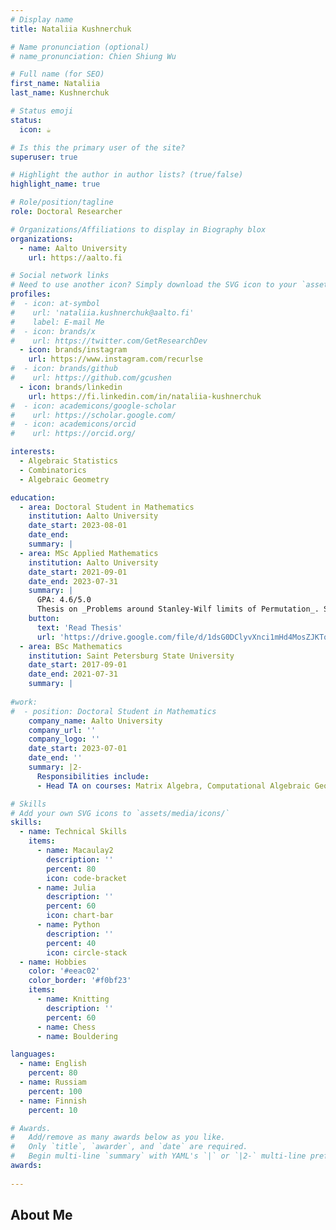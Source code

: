 ```yaml
---
# Display name
title: Nataliia Kushnerchuk

# Name pronunciation (optional)
# name_pronunciation: Chien Shiung Wu

# Full name (for SEO)
first_name: Nataliia 
last_name: Kushnerchuk

# Status emoji
status:
  icon: ☕️

# Is this the primary user of the site?
superuser: true

# Highlight the author in author lists? (true/false)
highlight_name: true

# Role/position/tagline
role: Doctoral Researcher

# Organizations/Affiliations to display in Biography blox
organizations:
  - name: Aalto University
    url: https://aalto.fi

# Social network links
# Need to use another icon? Simply download the SVG icon to your `assets/media/icons/` folder.
profiles:
#  - icon: at-symbol
#    url: 'nataliia.kushnerchuk@aalto.fi'
#    label: E-mail Me
#  - icon: brands/x
#    url: https://twitter.com/GetResearchDev
  - icon: brands/instagram
    url: https://www.instagram.com/recurlse
#  - icon: brands/github
#    url: https://github.com/gcushen
  - icon: brands/linkedin
    url: https://fi.linkedin.com/in/nataliia-kushnerchuk
#  - icon: academicons/google-scholar
#    url: https://scholar.google.com/
#  - icon: academicons/orcid
#    url: https://orcid.org/

interests:
  - Algebraic Statistics
  - Combinatorics
  - Algebraic Geometry

education:
  - area: Doctoral Student in Mathematics
    institution: Aalto University
    date_start: 2023-08-01
    date_end:
    summary: |
  - area: MSc Applied Mathematics
    institution: Aalto University
    date_start: 2021-09-01
    date_end: 2023-07-31
    summary: |
      GPA: 4.6/5.0
      Thesis on _Problems around Stanley-Wilf limits of Permutation_. Supervised by [Prof Parinya Chalermsook](https://sites.google.com/site/parinyachalermsook/).
    button:
      text: 'Read Thesis'
      url: 'https://drive.google.com/file/d/1dsG0DClyvXnci1mHd4MosZJKTqq9HvBk/view?usp=sharing'
  - area: BSc Mathematics
    institution: Saint Petersburg State University
    date_start: 2017-09-01
    date_end: 2021-07-31
    summary: |
    
#work:
#  - position: Doctoral Student in Mathematics
    company_name: Aalto University
    company_url: ''
    company_logo: ''
    date_start: 2023-07-01
    date_end: ''
    summary: |2-
      Responsibilities include:
      - Head TA on courses: Matrix Algebra, Computational Algebraic Geometry

# Skills
# Add your own SVG icons to `assets/media/icons/`
skills:
  - name: Technical Skills
    items:
      - name: Macaulay2
        description: ''
        percent: 80
        icon: code-bracket
      - name: Julia
        description: ''
        percent: 60
        icon: chart-bar
      - name: Python
        description: ''
        percent: 40
        icon: circle-stack
  - name: Hobbies
    color: '#eeac02'
    color_border: '#f0bf23'
    items:
      - name: Knitting
        description: ''
        percent: 60
      - name: Chess
      - name: Bouldering

languages:
  - name: English
    percent: 80
  - name: Russiam
    percent: 100
  - name: Finnish
    percent: 10

# Awards.
#   Add/remove as many awards below as you like.
#   Only `title`, `awarder`, and `date` are required.
#   Begin multi-line `summary` with YAML's `|` or `|2-` multi-line prefix and indent 2 spaces below.
awards:
  
---
```


## About Me

